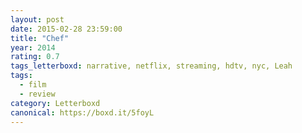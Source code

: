 ```yaml
---
layout: post 
date: 2015-02-28 23:59:00
title: "Chef"
year: 2014
rating: 0.7
tags_letterboxd: narrative, netflix, streaming, hdtv, nyc, Leah
tags:
  - film
  - review
category: Letterboxd
canonical: https://boxd.it/5foyL
---
```

